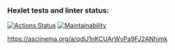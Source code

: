 ### Hexlet tests and linter status:
[![Actions Status](https://github.com/KalyghniiA/java-project-lvl1/workflows/hexlet-check/badge.svg)](https://github.com/KalyghniiA/java-project-lvl1/actions)
[![Maintainability](https://api.codeclimate.com/v1/badges/31d7cc144422eb26297b/maintainability)](https://codeclimate.com/github/KalyghniiA/java-project-lvl1/maintainability)

https://asciinema.org/a/qdlJ1nKCUArWvPa9FJ2ANhimk
